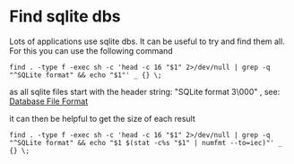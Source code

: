 # Find sqlite dbs

Lots of applications use sqlite dbs. It can be useful to try and find them all. For this you can use the following command

```
find . -type f -exec sh -c 'head -c 16 "$1" 2>/dev/null | grep -q "^SQLite format" && echo "$1"' _ {} \;
```

as all sqlite files start with the header string: "SQLite format 3\000" , see: [Database File Format](https://www.sqlite.org/fileformat.html)

it can then be helpful to get the size of each result

```
find . -type f -exec sh -c 'head -c 16 "$1" 2>/dev/null | grep -q "^SQLite format" && echo "$1 $(stat -c%s "$1" | numfmt --to=iec)"' _ {} \;
```